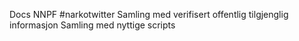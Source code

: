 Docs NNPF #narkotwitter
Samling med verifisert offentlig tilgjenglig informasjon 
Samling med nyttige scripts
